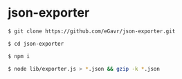 # json-exporter

```bash
$ git clone https://github.com/eGavr/json-exporter.git

$ cd json-exporter

$ npm i

$ node lib/exporter.js > *.json && gzip -k *.json
```
